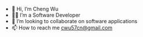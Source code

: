 - 👋 Hi, I’m Cheng Wu
- 🧑‍💻 I’m a Software Developer
- 🌱 I’m looking to collaborate on software applications
- 📫 How to reach me cwu57cn@gmail.com

<!---
Cheng57/Cheng57 is a ✨ special ✨ repository because its `README.md` (this file) appears on your GitHub profile.
You can click the Preview link to take a look at your changes.
--->
